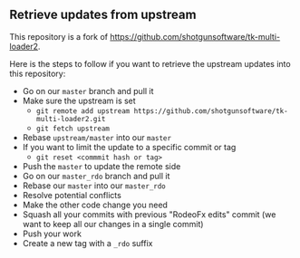 ## Retrieve updates from upstream
This repository is a fork of https://github.com/shotgunsoftware/tk-multi-loader2.

Here is the steps to follow if you want to retrieve the upstream updates into this repository:
* Go on our `master` branch and pull it
* Make sure the upstream is set
  * `git remote add upstream https://github.com/shotgunsoftware/tk-multi-loader2.git`
  * `git fetch upstream`
* Rebase `upstream/master` into our `master`
* If you want to limit the update to a specific commit or tag
  * `git reset <commmit hash or tag>`
* Push the `master` to update the remote side
* Go on our `master_rdo` branch and pull it
* Rebase our `master` into our `master_rdo`
* Resolve potential conflicts
* Make the other code change you need
* Squash all your commits with previous "RodeoFx edits" commit (we want to keep all our changes in a single commit)
* Push your work
* Create a new tag with a `_rdo` suffix